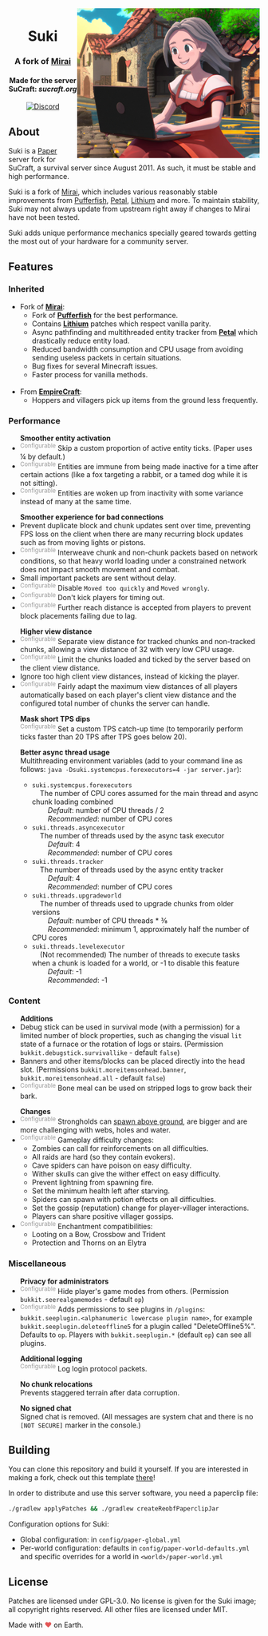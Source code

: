 <img src="logo.png" alt="Suki logo" align="right">
<div align="center">
  <h1>Suki</h1>
  <h3>A fork of <a href="https://github.com/etil2jz/Mirai">Mirai</a></h3>
  <h4>Made for the server SuCraft: <i>sucraft.org</i></h4>
  
  [![Discord](https://img.shields.io/discord/363647798949969922?color=5865F2&label=discord&style=for-the-badge)](https://discord.com/invite/pbsPkpUjG4)
</div>

## About

Suki is a [Paper](https://github.com/PaperMC/Paper) server fork for SuCraft, a survival server since August 2011. As such, it must be stable and high performance.

Suki is a fork of [Mirai](https://github.com/etil2jz/Mirai), which includes various reasonably stable improvements from [Pufferfish](https://github.com/pufferfish-gg/Pufferfish), [Petal](https://github.com/Bloom-host/Petal), [Lithium](https://github.com/CaffeineMC/lithium-fabric) and more. To maintain stability, Suki may not always update from upstream right away if changes to Mirai have not been tested.

Suki adds unique performance mechanics specially geared towards getting the most out of your hardware for a community server.

## Features

<h3>Inherited</h3>

- Fork of **[Mirai](https://github.com/etil2jz/Mirai)**:
    - Fork of **[Pufferfish](https://github.com/pufferfish-gg/Pufferfish)** for the best performance.
    - Contains **[Lithium](https://github.com/CaffeineMC/lithium-fabric)** patches which respect vanilla parity.
    - Async pathfinding and multithreaded entity tracker from **[Petal](https://github.com/Bloom-host/Petal)** which drastically reduce entity load.
    - Reduced bandwidth consumption and CPU usage from avoiding sending useless packets in certain situations.
    - Bug fixes for several Minecraft issues.
    - Faster process for vanilla methods.\
&nbsp;
- From **[EmpireCraft](https://github.com/starlis/empirecraft)**:
    - Hoppers and villagers pick up items from the ground less frequently.

<h3>Performance</h3>

<ul>
    <b>Smoother entity activation</b>
    <li>
        <sup style="color: #999999;">Configurable</sup> Skip a custom proportion of active entity ticks. (Paper uses &frac14; by default.)
    </li>
    <li>
        <sup style="color: #999999;">Configurable</sup> Entities are immune from being made inactive for a time after certain actions (like a fox targeting a rabbit, or a tamed dog while it is not sitting).
    </li>
    <li>
        <sup style="color: #999999;">Configurable</sup> Entities are woken up from inactivity with some variance instead of many at the same time.
    </li>
</ul>

<ul>
    <b>Smoother experience for bad connections</b>
    <li>
        Prevent duplicate block and chunk updates sent over time, preventing FPS loss on the client when there are many recurring block updates such as from moving lights or pistons.
    </li>
    <li>
        <sup style="color: #999999;">Configurable</sup> Interweave chunk and non-chunk packets based on network conditions, so that heavy world loading under a constrained network does not impact smooth movement and combat.
    </li>
    <li>
        Small important packets are sent without delay.
    </li>
    <li>
        <sup style="color: #999999;">Configurable</sup> Disable <code>Moved too quickly</code> and <code>Moved wrongly</code>.
    </li>
    <li>
        <sup style="color: #999999;">Configurable</sup> Don't kick players for timing out.
    </li>
    <li>
        <sup style="color: #999999;">Configurable</sup> Further reach distance is accepted from players to prevent block placements failing due to lag.
    </li>
</ul>

<ul>
    <b>Higher view distance</b>
    <li>
        <sup style="color: #999999;">Configurable</sup> Separate view distance for tracked chunks and non-tracked chunks, allowing a view distance of 32 with very low CPU usage.
    </li>
    <li>
        <sup style="color: #999999;">Configurable</sup> Limit the chunks loaded and ticked by the server based on the client view distance.
    </li>
    <li>
        Ignore too high client view distances, instead of kicking the player.
    </li>
    <li>
        <sup style="color: #999999;">Configurable</sup> Fairly adapt the maximum view distances of all players automatically based on each player's client view distance and the configured total number of chunks the server can handle.
    </li>
</ul>

<ul>
    <b>Mask short TPS dips</b>
    <br>
    <sup style="color: #999999;">Configurable</sup> Set a custom TPS catch-up time (to temporarily perform ticks faster than 20 TPS after TPS goes below 20).
</ul>
<ul>
    <b>Better async thread usage</b>
    <br>
    Multithreading environment variables (add to your command line as follows: <code>java -Dsuki.systemcpus.forexecutors=4 -jar server.jar</code>):
    <ul>
        <li>
            <code>suki.systemcpus.forexecutors</code>
            <br>
            &nbsp;&nbsp;&nbsp;&nbsp;The number of CPU cores assumed for the main thread and async chunk loading combined
            <br>
            &nbsp;&nbsp;&nbsp;&nbsp;&nbsp;&nbsp;&nbsp;&nbsp;<i>Default</i>: number of CPU threads / 2
            <br>
            &nbsp;&nbsp;&nbsp;&nbsp;&nbsp;&nbsp;&nbsp;&nbsp;<i>Recommended</i>: number of CPU cores
        </li>
        <li>
            <code>suki.threads.asyncexecutor</code>
            <br>
            &nbsp;&nbsp;&nbsp;&nbsp;The number of threads used by the async task executor
            <br>
            &nbsp;&nbsp;&nbsp;&nbsp;&nbsp;&nbsp;&nbsp;&nbsp;<i>Default</i>: 4
            <br>
            &nbsp;&nbsp;&nbsp;&nbsp;&nbsp;&nbsp;&nbsp;&nbsp;<i>Recommended</i>: number of CPU cores
        </li>
        <li>
            <code>suki.threads.tracker</code>
            <br>
            &nbsp;&nbsp;&nbsp;&nbsp;The number of threads used by the async entity tracker
            <br>
            &nbsp;&nbsp;&nbsp;&nbsp;&nbsp;&nbsp;&nbsp;&nbsp;<i>Default</i>: 4
            <br>
            &nbsp;&nbsp;&nbsp;&nbsp;&nbsp;&nbsp;&nbsp;&nbsp;<i>Recommended</i>: number of CPU cores
        </li>
        <li>
            <code>suki.threads.upgradeworld</code>
            <br>
            &nbsp;&nbsp;&nbsp;&nbsp;The number of threads used to upgrade chunks from older versions
            <br>
            &nbsp;&nbsp;&nbsp;&nbsp;&nbsp;&nbsp;&nbsp;&nbsp;<i>Default</i>: number of CPU threads * &frac38;
            <br>
            &nbsp;&nbsp;&nbsp;&nbsp;&nbsp;&nbsp;&nbsp;&nbsp;<i>Recommended</i>: minimum 1, approximately half the number of CPU cores
        </li>
        <li>
            <code>suki.threads.levelexecutor</code>
            <br>
            &nbsp;&nbsp;&nbsp;&nbsp;(Not recommended) The number of threads to execute tasks when a chunk is loaded for a world, or -1 to disable this feature
            <br>
            &nbsp;&nbsp;&nbsp;&nbsp;&nbsp;&nbsp;&nbsp;&nbsp;<i>Default</i>: -1
            <br>
            &nbsp;&nbsp;&nbsp;&nbsp;&nbsp;&nbsp;&nbsp;&nbsp;<i>Recommended</i>: -1
        </li>
    </ul>
</ul>

<h3>Content</h3>

<ul>
    <b>Additions</b>
    <li>
        Debug stick can be used in survival mode (with a permission) for a limited number of block properties, such as changing the visual <code>lit</code> state of a furnace or the rotation of logs or stairs. (Permission <code>bukkit.debugstick.survivallike</code> - default <code>false</code>)
    </li>
    <li>
        Banners and other items/blocks can be placed directly into the head slot. (Permissions <code>bukkit.moreitemsonhead.banner</code>, <code>bukkit.moreitemsonhead.all</code> - default <code>false</code>)
    </li>
    <li>
        <sup style="color: #999999;">Configurable</sup> Bone meal can be used on stripped logs to grow back their bark.
    </li>
</ul>

<ul>
    <b>Changes</b>
    <li>
        <sup style="color: #999999;">Configurable</sup> Strongholds can <a href="https://cdn.discordapp.com/attachments/363647799373463562/990000668611854357/2022-06-24_23.07.08.png">spawn above ground</a>, are bigger and are more challenging with webs, holes and water.
    </li>
    <li>
        <sup style="color: #999999;">Configurable</sup> Gameplay difficulty changes:
        <ul>
            <li>Zombies can call for reinforcements on all difficulties.</li>
            <li>All raids are hard (so they contain evokers).</li>
            <li>Cave spiders can have poison on easy difficulty.</li>
            <li>Wither skulls can give the wither effect on easy difficulty.</li>
            <li>Prevent lightning from spawning fire.</li>
            <li>Set the minimum health left after starving.</li>
            <li>Spiders can spawn with potion effects on all difficulties.</li>
            <li>Set the gossip (reputation) change for player-villager interactions.</li>
            <li>Players can share positive villager gossips.</li>
        </ul>
    </li>
    <li>
        <sup style="color: #999999;">Configurable</sup> Enchantment compatibilities:
        <ul>
            <li>Looting on a Bow, Crossbow and Trident</li>
            <li>Protection and Thorns on an Elytra</li>
        </ul>
    </li>
</ul>

<h3>Miscellaneous</h3>

<ul>
    <b>Privacy for administrators</b>
    <li>
        <sup style="color: #999999;">Configurable</sup> Hide player's game modes from others. (Permission <code>bukkit.seerealgamemodes</code> - default <code>op</code>)
    </li>
    <li>
        <sup style="color: #999999;">Configurable</sup> Adds permissions to see plugins in <code>/plugins</code>: <code>bukkit.seeplugin.&lt;alphanumeric lowercase plugin name&gt;</code>, for example <code>bukkit.seeplugin.deleteoffline5</code> for a plugin called "DeleteOffline5%". Defaults to <code>op</code>. Players with <code>bukkit.seeplugin.*</code> (default <code>op</code>) can see all plugins.
    </li>
</ul>

<ul>
    <b>Additional logging</b>
    <br>
    <sup style="color: #999999;">Configurable</sup> Log login protocol packets.
</ul>

<ul>
<b>No chunk relocations</b>
<br>
Prevents staggered terrain after data corruption.
</ul>

<ul>
    <b>No signed chat</b>
    <br>
    Signed chat is removed. (All messages are system chat and there is no <code>[NOT SECURE]</code> marker in the console.)
</ul>

## Building

You can clone this repository and build it yourself.
If you are interested in making a fork, check out this template [there](https://github.com/PaperMC/paperweight-examples)!

In order to distribute and use this server software, you need a paperclip file:

```bash
./gradlew applyPatches && ./gradlew createReobfPaperclipJar
```

Configuration options for Suki:
- Global configuration: in `config/paper-global.yml`
- Per-world configuration: defaults in `config/paper-world-defaults.yml` and specific overrides for a world in `<world>/paper-world.yml`

## License
Patches are licensed under GPL-3.0. No license is given for the Suki image; all copyright rights reserved. All other files are licensed under MIT.

Made with <span style="color: #e25555;">&#9829;</span> on Earth.
